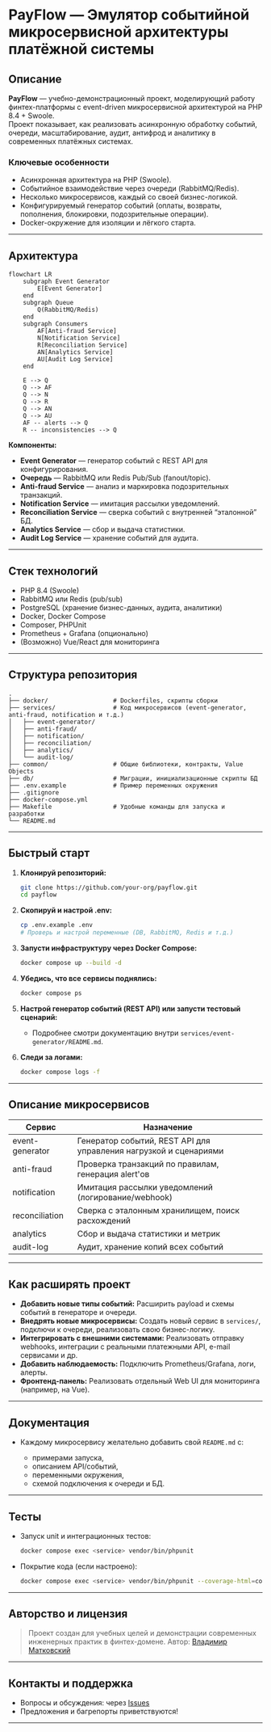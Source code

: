 # PayFlow — Эмулятор событийной микросервисной архитектуры платёжной системы

## Описание

**PayFlow** — учебно-демонстрационный проект, моделирующий работу финтех-платформы с event-driven микросервисной архитектурой на PHP 8.4 + Swoole.  
Проект показывает, как реализовать асинхронную обработку событий, очереди, масштабирование, аудит, антифрод и аналитику в современных платёжных системах.

### Ключевые особенности
- Асинхронная архитектура на PHP (Swoole).
- Событийное взаимодействие через очереди (RabbitMQ/Redis).
- Несколько микросервисов, каждый со своей бизнес-логикой.
- Конфигурируемый генератор событий (оплаты, возвраты, пополнения, блокировки, подозрительные операции).
- Docker-окружение для изоляции и лёгкого старта.

---

## Архитектура

```mermaid
flowchart LR
    subgraph Event Generator
        E[Event Generator]
    end
    subgraph Queue
        Q(RabbitMQ/Redis)
    end
    subgraph Consumers
        AF[Anti-fraud Service]
        N[Notification Service]
        R[Reconciliation Service]
        AN[Analytics Service]
        AU[Audit Log Service]
    end

    E --> Q
    Q --> AF
    Q --> N
    Q --> R
    Q --> AN
    Q --> AU
    AF -- alerts --> Q
    R -- inconsistencies --> Q
````

**Компоненты:**

* **Event Generator** — генератор событий с REST API для конфигурирования.
* **Очередь** — RabbitMQ или Redis Pub/Sub (fanout/topic).
* **Anti-fraud Service** — анализ и маркировка подозрительных транзакций.
* **Notification Service** — имитация рассылки уведомлений.
* **Reconciliation Service** — сверка событий с внутренней “эталонной” БД.
* **Analytics Service** — сбор и выдача статистики.
* **Audit Log Service** — хранение событий для аудита.

---

## Стек технологий

* PHP 8.4 (Swoole)
* RabbitMQ или Redis (pub/sub)
* PostgreSQL (хранение бизнес-данных, аудита, аналитики)
* Docker, Docker Compose
* Composer, PHPUnit
* Prometheus + Grafana (опционально)
* (Возможно) Vue/React для мониторинга

---

## Структура репозитория

```
.
├── docker/                  # Dockerfiles, скрипты сборки
├── services/                # Код микросервисов (event-generator, anti-fraud, notification и т.д.)
│   ├── event-generator/
│   ├── anti-fraud/
│   ├── notification/
│   ├── reconciliation/
│   ├── analytics/
│   └── audit-log/
├── common/                  # Общие библиотеки, контракты, Value Objects
├── db/                      # Миграции, инициализационные скрипты БД
├── .env.example             # Пример переменных окружения
├── .gitignore
├── docker-compose.yml
├── Makefile                 # Удобные команды для запуска и разработки
└── README.md
```

---

## Быстрый старт

1. **Клонируй репозиторий:**

   ```sh
   git clone https://github.com/your-org/payflow.git
   cd payflow
   ```

2. **Скопируй и настрой .env:**

   ```sh
   cp .env.example .env
   # Проверь и настрой переменные (DB, RabbitMQ, Redis и т.д.)
   ```

3. **Запусти инфраструктуру через Docker Compose:**

   ```sh
   docker compose up --build -d
   ```

4. **Убедись, что все сервисы поднялись:**

   ```sh
   docker compose ps
   ```

5. **Настрой генератор событий (REST API) или запусти тестовый сценарий:**

    * Подробнее смотри документацию внутри `services/event-generator/README.md`.

6. **Следи за логами:**

   ```sh
   docker compose logs -f
   ```

---

## Описание микросервисов

| Сервис          | Назначение                                                        |
|-----------------|-------------------------------------------------------------------|
| event-generator | Генератор событий, REST API для управления нагрузкой и сценариями |
| anti-fraud      | Проверка транзакций по правилам, генерация alert'ов               |
| notification    | Имитация рассылки уведомлений (логирование/webhook)               |
| reconciliation  | Сверка с эталонным хранилищем, поиск расхождений                  |
| analytics       | Сбор и выдача статистики и метрик                                 |
| audit-log       | Аудит, хранение копий всех событий                                |

---

## Как расширять проект

* **Добавить новые типы событий:**
  Расширить payload и схемы событий в генераторе и очереди.
* **Внедрять новые микросервисы:**
  Создать новый сервис в `services/`, подключи к очереди, реализовать свою бизнес-логику.
* **Интегрировать с внешними системами:**
  Реализовать отправку webhooks, интеграции с реальными платежными API, e-mail сервисами и др.
* **Добавить наблюдаемость:**
  Подключить Prometheus/Grafana, логи, алерты.
* **Фронтенд-панель:**
  Реализовать отдельный Web UI для мониторинга (например, на Vue).

---

## Документация

* Каждому микросервису желательно добавить свой `README.md` с:

    * примерами запуска,
    * описанием API/событий,
    * переменными окружения,
    * схемой подключения к очереди и БД.

---

## Тесты

* Запуск unit и интеграционных тестов:

  ```sh
  docker compose exec <service> vendor/bin/phpunit
  ```
* Покрытие кода (если настроено):

  ```sh
  docker compose exec <service> vendor/bin/phpunit --coverage-html=coverage
  ```

---

## Авторство и лицензия

> Проект создан для учебных целей и демонстрации современных инженерных практик в финтех-домене.
> Автор: [Владимир Матковский](https://github.com/vlavlamat)

---

## Контакты и поддержка

* Вопросы и обсуждения: через [Issues](https://github.com/your-org/payflow/issues)
* Предложения и багрепорты приветствуются!

---
